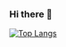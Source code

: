 ### Hi there 👋
[![Top Langs](https://github-readme-stats.vercel.app/api/top-langs/?username=Steven106&layout=compact)](https://github.com/anuraghazra/github-readme-stats)
<!--
**Stiven106/Stiven106** is a ✨ _special_ ✨ repository because its `README.md` (this file) appears on your GitHub profile.

Here are some ideas to get you started:

- 🔭 I’m currently working on ...
- 🌱 I’m currently learning ...
- 👯 I’m looking to collaborate on ...
- 🤔 I’m looking for help with ...
- 💬 Ask me about ...
- 📫 How to reach me: ...
- 😄 Pronouns: ...
- ⚡ Fun fact: ...
-->
